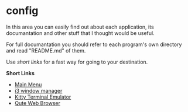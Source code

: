 # config

In this area you can easily find out about each application, its documantation and other stuff that I thought would be useful.

For full documantation you should refer to each program's own directory and read "README.md" of them.

Use *short links* for a fast way for going to your destination.

**Short Links**
- [Main Menu](./../)
- [i3 window manager](./i3)
- [Kitty Terminal Emulator](./kitty)
- [Qute Web Browser](./qutebrowser)
